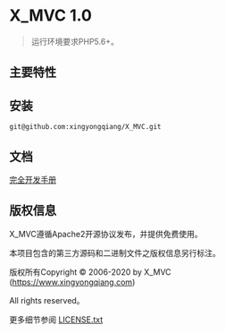 X_MVC 1.0
===============

> 运行环境要求PHP5.6+。

## 主要特性

## 安装

~~~
git@github.com:xingyongqiang/X_MVC.git
~~~

## 文档

[完全开发手册](https://www.xingyongqiang.com)

## 版权信息

X_MVC遵循Apache2开源协议发布，并提供免费使用。

本项目包含的第三方源码和二进制文件之版权信息另行标注。

版权所有Copyright © 2006-2020 by X_MVC (https://www.xingyongqiang.com)

All rights reserved。

更多细节参阅 [LICENSE.txt](LICENSE.txt)
